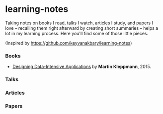 # learning-notes

Taking notes on books I read, talks I watch, articles I study, and papers I love – recalling them right afterward by creating short summaries – helps a lot in my learning process. Here you'll find some of those little pieces.

(Inspired by https://github.com/keyvanakbary/learning-notes)


### Books
* [Designing Data-Intensive Applications](books/designing-data-intensive-applications.md) by **Martin Kleppmann**, 2015.


### Talks


### Articles



### Papers

